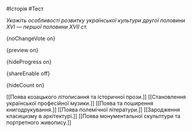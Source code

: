 #Історія #Тест

*Укажіть особливості розвитку української культури другої половини XVI — першої половини XVII ст.*

{noChangeVote on}

{preview on}

{hideProgress on}

{shareEnable off}

{hideCount on}

[[Поява козацького літописання та історичної прози.]]
[[Становлення української професійної музики.]]
[[Поява та поширення книгодрукування.]]
[[Поява полемічної літератури.]]
[[Зародження класицизму в архітектурі.]]
[[Поява монументальної скульптури та портретного живопису.]]
